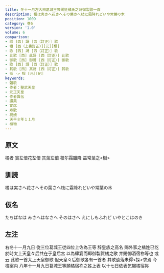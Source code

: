 ```yaml
---
title: 冬十一月左大辨葛城王等賜姓橘氏之時御製歌一首
description: 橘は実さへ花さへその葉さへ枝に霜降れどいや常葉の木
position: 1009
category: 巻6
version: '1.0'
volume: 6
comparison:
- 歌 [西] 謌 [西（訂正）] 歌
- 樹 [西（上書訂正）][元][類]
- 歌 [西] 謌 [西（訂正）] 歌
- 此歌 [西] 此謌 [西（訂正）] 此歌
- 御歌 [西] 御哥 [西（訂正）] 御歌
- 歌 [西] 謌 [西（訂正）] 歌
- 其歌 [西] 其謌 [西（訂正）] 其歌
- 採 -> 探 [元][紀]
keywords:
- 雑歌
- 作者：聖武天皇
- 元正天皇
- 作者異伝
- 讃美
- 宴席
- 寿歌
- 祝媿
- 天平８年１１月
- 植物
---
```


## 原文

橘者 實左倍花左倍 其葉左倍 枝尓霜雖降 益常葉之<樹>

## 訓読

橘は実さへ花さへその葉さへ枝に霜降れどいや常葉の木

## 仮名

たちばなは みさへはなさへ そのはさへ えにしもふれど いやとこはのき

## 左注

右冬十一月九日 従三位葛城王従四位上佐為王等 辞皇族之高名 賜外家之橘姓已訖 於時太上天皇々后共在于皇后宮 以為肆宴而即御製賀橘之歌 并賜御酒宿祢等也 或云 此歌一首太上天皇御歌 但天皇々后御歌各有一首者 其歌遺落未得<探>求焉 今檢案内 八年十一月九日葛城王等願橘宿祢之姓上表 以十七日依表乞賜橘宿祢
